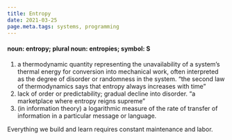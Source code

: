 ```yaml
---
title: Entropy
date: 2021-03-25
page.meta.tags: systems, programming
---
```


#### noun: entropy; plural noun: entropies; symbol: S

1. a thermodynamic quantity representing the unavailability of a system’s thermal energy for conversion into mechanical
   work, often interpreted as the degree of disorder or randomness in the system. “the second law of thermodynamics says
   that entropy always increases with time”
1. lack of order or predictability; gradual decline into disorder. “a marketplace where entropy reigns supreme”
1. (in information theory) a logarithmic measure of the rate of transfer of information in a particular message or
   language.

Everything we build and learn requires constant maintenance and labor.
